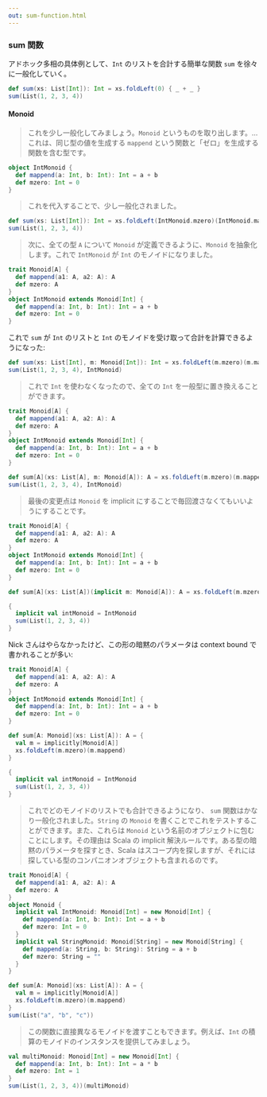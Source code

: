 ```yaml
---
out: sum-function.html
---
```


### sum 関数

アドホック多相の具体例として、`Int` のリストを合計する簡単な関数 `sum` を徐々に一般化していく。

```scala mdoc
def sum(xs: List[Int]): Int = xs.foldLeft(0) { _ + _ }
sum(List(1, 2, 3, 4))
```

#### Monoid

> これを少し一般化してみましょう。`Monoid` というものを取り出します。... これは、同じ型の値を生成する `mappend` という関数と「ゼロ」を生成する関数を含む型です。

```scala mdoc:reset
object IntMonoid {
  def mappend(a: Int, b: Int): Int = a + b
  def mzero: Int = 0
}
```

> これを代入することで、少し一般化されました。

```scala mdoc
def sum(xs: List[Int]): Int = xs.foldLeft(IntMonoid.mzero)(IntMonoid.mappend)
sum(List(1, 2, 3, 4))
```

> 次に、全ての型 `A` について `Monoid` が定義できるように、`Monoid` を抽象化します。これで `IntMonoid` が `Int` のモノイドになりました。

```scala mdoc:reset
trait Monoid[A] {
  def mappend(a1: A, a2: A): A
  def mzero: A
}
object IntMonoid extends Monoid[Int] {
  def mappend(a: Int, b: Int): Int = a + b
  def mzero: Int = 0
}
```

これで `sum` が `Int` のリストと `Int` のモノイドを受け取って合計を計算できるようになった:

```scala mdoc
def sum(xs: List[Int], m: Monoid[Int]): Int = xs.foldLeft(m.mzero)(m.mappend)
sum(List(1, 2, 3, 4), IntMonoid)
```

> これで `Int` を使わなくなったので、全ての `Int` を一般型に置き換えることができます。

```scala mdoc:reset:invisible
trait Monoid[A] {
  def mappend(a1: A, a2: A): A
  def mzero: A
}
object IntMonoid extends Monoid[Int] {
  def mappend(a: Int, b: Int): Int = a + b
  def mzero: Int = 0
}
```

```scala mdoc
def sum[A](xs: List[A], m: Monoid[A]): A = xs.foldLeft(m.mzero)(m.mappend)
sum(List(1, 2, 3, 4), IntMonoid)
```

> 最後の変更点は `Monoid` を implicit にすることで毎回渡さなくてもいいようにすることです。

```scala mdoc:reset:invisible
trait Monoid[A] {
  def mappend(a1: A, a2: A): A
  def mzero: A
}
object IntMonoid extends Monoid[Int] {
  def mappend(a: Int, b: Int): Int = a + b
  def mzero: Int = 0
}
```

```scala mdoc
def sum[A](xs: List[A])(implicit m: Monoid[A]): A = xs.foldLeft(m.mzero)(m.mappend)

{
  implicit val intMonoid = IntMonoid
  sum(List(1, 2, 3, 4))
}
```

Nick さんはやらなかったけど、この形の暗黙のパラメータは context bound で書かれることが多い:

```scala mdoc:reset:invisible
trait Monoid[A] {
  def mappend(a1: A, a2: A): A
  def mzero: A
}
object IntMonoid extends Monoid[Int] {
  def mappend(a: Int, b: Int): Int = a + b
  def mzero: Int = 0
}
```

```scala mdoc
def sum[A: Monoid](xs: List[A]): A = {
  val m = implicitly[Monoid[A]]
  xs.foldLeft(m.mzero)(m.mappend)
}

{
  implicit val intMonoid = IntMonoid
  sum(List(1, 2, 3, 4))
}
```

> これでどのモノイドのリストでも合計できるようになり、 `sum` 関数はかなり一般化されました。`String` の `Monoid` を書くことでこれをテストすることができます。また、これらは `Monoid` という名前のオブジェクトに包むことにします。その理由は Scala の implicit 解決ルールです。ある型の暗黙のパラメータを探すとき、Scala はスコープ内を探しますが、それには探している型のコンパニオンオブジェクトも含まれるのです。

```scala mdoc:reset
trait Monoid[A] {
  def mappend(a1: A, a2: A): A
  def mzero: A
}
object Monoid {
  implicit val IntMonoid: Monoid[Int] = new Monoid[Int] {
    def mappend(a: Int, b: Int): Int = a + b
    def mzero: Int = 0
  }
  implicit val StringMonoid: Monoid[String] = new Monoid[String] {
    def mappend(a: String, b: String): String = a + b
    def mzero: String = ""
  }
}

def sum[A: Monoid](xs: List[A]): A = {
  val m = implicitly[Monoid[A]]
  xs.foldLeft(m.mzero)(m.mappend)
}
sum(List("a", "b", "c"))
```

> この関数に直接異なるモノイドを渡すこともできます。例えば、`Int` の積算のモノイドのインスタンスを提供してみましょう。

```scala mdoc
val multiMonoid: Monoid[Int] = new Monoid[Int] {
  def mappend(a: Int, b: Int): Int = a * b
  def mzero: Int = 1
}
sum(List(1, 2, 3, 4))(multiMonoid)
```
